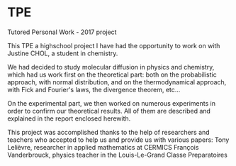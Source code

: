 # TPE
Tutored Personal Work - 2017 project

This TPE a highschool project I have had the opportunity to work on with Justine CHOL, a student in chemistry.

We had decided to study molecular diffusion in physics and chemistry, which had us work first on the theoretical part:
both on the probabilistic approach, with normal distribution, and on the thermodynamical approach, with Fick and Fourier's laws,
the divergence theorem, etc...

On the experimental part, we then worked on numerous experiments in order to confirm our theoretical results. All of them are described
and explained in the report enclosed herewith.

This project was accomplished thanks to the help of researchers and teachers who accepted to help us and provide us with various papers:
Tony Lelièvre, researcher in applied mathematics at CERMICS
François Vanderbrouck, physics teacher in the Louis-Le-Grand Classe Preparatoires
